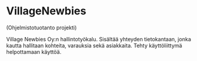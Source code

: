# VillageNewbies
(Ohjelmistotuotanto projekti) 


Village Newbies Oy:n hallintotyökalu. 
Sisältää yhteyden tietokantaan, jonka kautta hallitaan kohteita, varauksia sekä asiakkaita. Tehty käyttöliittymä helpottamaan käyttöä. 
